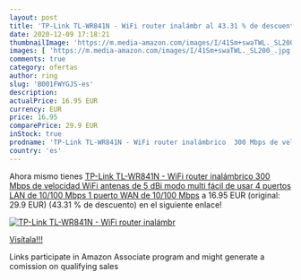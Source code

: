 ```yaml
---
layout: post
title: 'TP-Link TL-WR841N - WiFi router inalámbr al 43.31 % de descuento'
date: 2020-12-09 17:18:21
thumbnailImage: 'https://m.media-amazon.com/images/I/41Sm+swaTWL._SL200_.jpg'
images: [ 'https://m.media-amazon.com/images/I/41Sm+swaTWL._SL200_.jpg' ]
comments: true
category: ofertas
author: ring
slug: 'B001FWYGJS-es'
description:
actualPrice: 16.95 EUR
currency: EUR
price: 16.95
comparePrice: 29.9 EUR
inStock: true
prodname: 'TP-Link TL-WR841N - WiFi router inalámbrico  300 Mbps de velocidad WiFi  antenas de 5 dBi  modo multi  fácil de usar  4 puertos LAN de 10/100 Mbps  1 puerto WAN de 10/100 Mbps'
country: 'es'
---
```


Ahora mismo tienes [TP-Link TL-WR841N - WiFi router inalámbrico  300 Mbps de velocidad WiFi  antenas de 5 dBi  modo multi  fácil de usar  4 puertos LAN de 10/100 Mbps  1 puerto WAN de 10/100 Mbps](https://www.amazon.es/dp/B001FWYGJS/?tag=tolees-21) a 16.95 EUR (original: 29.9 EUR) (43.31 %  de descuento) en el siguiente enlace!

[![TP-Link TL-WR841N - WiFi router inalámbr](https://m.media-amazon.com/images/I/41Sm+swaTWL._SL200_.jpg)](https://www.amazon.es/dp/B001FWYGJS/?tag=tolees-21)

[Visítala!!!](https://www.amazon.es/dp/B001FWYGJS/?tag=tolees-21)

Links participate in Amazon Associate program and might generate a comission on qualifying sales
